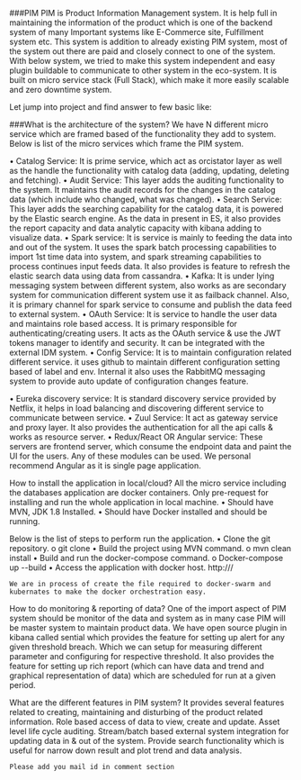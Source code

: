 ###PIM
PIM is Product Information Management system. It is help full in maintaining the information of the product which is one of the backend system of many Important systems like E-Commerce site, Fulfillment system etc.
This system is addition to already existing PIM system, most of the system out there are paid and closely connect to one of the system. With below system, we tried to make this system independent and easy plugin buildable to communicate to other system in the eco-system.
It is built on micro service stack (Full Stack), which make it more easily scalable and zero downtime system.

Let jump into project and find answer to few basic like:

###What is the architecture of the system?
We have N different micro service which are framed based of the functionality they add to system.
Below is list of the micro services which frame the PIM system.

•	Catalog Service: It is prime service, which act as orcistator layer as well as the handle the functionality with catalog data (adding, updating, deleting and fetching).
•	Audit Service: This layer adds the auditing functionality to the system. It maintains the audit records for the changes in the catalog data (which include who changed, what was changed).
•	Search Service: This layer adds the searching capability for the catalog data, it is powered by the Elastic search engine. As the data in present in ES, it also provides the report capacity and data analytic capacity with kibana adding to visualize data.
•	Spark service: It is service is mainly to feeding the data into and out of the system. It uses the spark batch processing capabilities to import 1st time data into system, and spark streaming capabilities to process continues input feeds data. It also provides is feature to refresh the elastic search data using data from cassandra.
•	Kafka: It is under lying messaging system between different system, also works as are secondary system for communication different system use it as failback channel. Also, it is primary channel for spark service to consume and publish the data feed to external system.
•	OAuth Service: It is service to handle the user data and maintains role based access. It is primary responsible for authenticating/creating users. It acts as the OAuth service & use the JWT tokens manager to identify and security. It can be integrated with the external IDM system.
•	Config Service: It is to maintain configuration related different service. it uses github to maintain different configuration setting based of label and env. Internal it also uses the RabbitMQ messaging system to provide auto update of configuration changes feature.

•	Eureka discovery service: It is standard discovery service provided by Netflix, it helps in load balancing and discovering different service to communicate between service.
•	Zuul Service: It act as gateway service and proxy layer. It also provides the authentication for all the api calls & works as resource server.
•	Redux/React OR Angular service: These servers are frontend server, which consume the endpoint data and paint the UI for the users. Any of these modules can be used. We personal recommend Angular as it is single page application.


How to install the application in local/cloud?
	All the micro service including the databases application are docker containers. Only pre-request for installing and run the whole application in local machine.
•	Should have MVN, JDK 1.8 Installed.
•	Should have Docker installed and should be running.

Below is the list of steps to perform run the application.
•	Clone the git repository.
o	    git clone <git repo url>
•	Build the project using MVN command.
o	    mvn clean install
•	Build and run the docker-compose command.
o	    Docker-compose up --build
•	Access the application with docker host.
        http://<docker-hostname>/

    We are in process of create the file required to docker-swarm and kubernates to make the docker orchestration easy.

How to do monitoring & reporting of data?
	One of the import aspect of PIM system should be monitor of the data and system as in many case PIM will be master system to maintain product data. We have open source plugin in kibana called sential which provides the feature for setting up alert for any given threshold breach. Which we can setup for measuring different parameter and configuring for respective threshold.
	It also provides the feature for setting up rich report (which can have data and trend and graphical representation of data) which are scheduled for run at a given period.

What are the different features in PIM system?
	It provides several features related to creating, maintaining and disturbing of the product related information.
    Role based access of data to view, create and update.
    Asset level life cycle auditing.
	Stream/batch based external system integration for updating data in & out of the system.
	Provide search functionality which is useful for narrow down result and plot trend and data analysis.

	Please add you mail id in comment section

